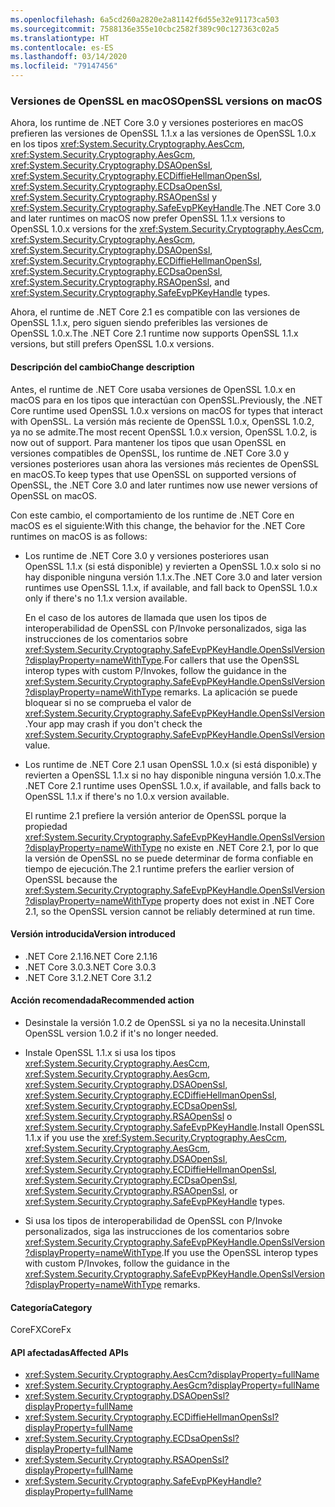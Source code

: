```yaml
---
ms.openlocfilehash: 6a5cd260a2820e2a81142f6d55e32e91173ca503
ms.sourcegitcommit: 7588136e355e10cbc2582f389c90c127363c02a5
ms.translationtype: HT
ms.contentlocale: es-ES
ms.lasthandoff: 03/14/2020
ms.locfileid: "79147456"
---
```

### <a name="openssl-versions-on-macos"></a><span data-ttu-id="7fbe9-101">Versiones de OpenSSL en macOS</span><span class="sxs-lookup"><span data-stu-id="7fbe9-101">OpenSSL versions on macOS</span></span>

<span data-ttu-id="7fbe9-102">Ahora, los runtime de .NET Core 3.0 y versiones posteriores en macOS prefieren las versiones de OpenSSL 1.1.x a las versiones de OpenSSL 1.0.x en los tipos <xref:System.Security.Cryptography.AesCcm>, <xref:System.Security.Cryptography.AesGcm>, <xref:System.Security.Cryptography.DSAOpenSsl>, <xref:System.Security.Cryptography.ECDiffieHellmanOpenSsl>, <xref:System.Security.Cryptography.ECDsaOpenSsl>, <xref:System.Security.Cryptography.RSAOpenSsl> y <xref:System.Security.Cryptography.SafeEvpPKeyHandle>.</span><span class="sxs-lookup"><span data-stu-id="7fbe9-102">The .NET Core 3.0 and later runtimes on macOS now prefer OpenSSL 1.1.x versions to OpenSSL 1.0.x versions for the <xref:System.Security.Cryptography.AesCcm>, <xref:System.Security.Cryptography.AesGcm>, <xref:System.Security.Cryptography.DSAOpenSsl>, <xref:System.Security.Cryptography.ECDiffieHellmanOpenSsl>, <xref:System.Security.Cryptography.ECDsaOpenSsl>, <xref:System.Security.Cryptography.RSAOpenSsl>, and <xref:System.Security.Cryptography.SafeEvpPKeyHandle> types.</span></span>

<span data-ttu-id="7fbe9-103">Ahora, el runtime de .NET Core 2.1 es compatible con las versiones de OpenSSL 1.1.x, pero siguen siendo preferibles las versiones de OpenSSL 1.0.x.</span><span class="sxs-lookup"><span data-stu-id="7fbe9-103">The .NET Core 2.1 runtime now supports OpenSSL 1.1.x versions, but still prefers OpenSSL 1.0.x versions.</span></span>

#### <a name="change-description"></a><span data-ttu-id="7fbe9-104">Descripción del cambio</span><span class="sxs-lookup"><span data-stu-id="7fbe9-104">Change description</span></span>

<span data-ttu-id="7fbe9-105">Antes, el runtime de .NET Core usaba versiones de OpenSSL 1.0.x en macOS para en los tipos que interactúan con OpenSSL.</span><span class="sxs-lookup"><span data-stu-id="7fbe9-105">Previously, the .NET Core runtime used OpenSSL 1.0.x versions on macOS for types that interact with OpenSSL.</span></span> <span data-ttu-id="7fbe9-106">La versión más reciente de OpenSSL 1.0.x, OpenSSL 1.0.2, ya no se admite.</span><span class="sxs-lookup"><span data-stu-id="7fbe9-106">The most recent OpenSSL 1.0.x version, OpenSSL 1.0.2, is now out of support.</span></span> <span data-ttu-id="7fbe9-107">Para mantener los tipos que usan OpenSSL en versiones compatibles de OpenSSL, los runtime de .NET Core 3.0 y versiones posteriores usan ahora las versiones más recientes de OpenSSL en macOS.</span><span class="sxs-lookup"><span data-stu-id="7fbe9-107">To keep types that use OpenSSL on supported versions of OpenSSL, the .NET Core 3.0 and later runtimes now use newer versions of OpenSSL on macOS.</span></span>

<span data-ttu-id="7fbe9-108">Con este cambio, el comportamiento de los runtime de .NET Core en macOS es el siguiente:</span><span class="sxs-lookup"><span data-stu-id="7fbe9-108">With this change, the behavior for the .NET Core runtimes on macOS is as follows:</span></span>

- <span data-ttu-id="7fbe9-109">Los runtime de .NET Core 3.0 y versiones posteriores usan OpenSSL 1.1.x (si está disponible) y revierten a OpenSSL 1.0.x solo si no hay disponible ninguna versión 1.1.x.</span><span class="sxs-lookup"><span data-stu-id="7fbe9-109">The .NET Core 3.0 and later version runtimes use OpenSSL 1.1.x, if available, and fall back to OpenSSL 1.0.x only if there's no 1.1.x version available.</span></span>

  <span data-ttu-id="7fbe9-110">En el caso de los autores de llamada que usen los tipos de interoperabilidad de OpenSSL con P/Invoke personalizados, siga las instrucciones de los comentarios sobre <xref:System.Security.Cryptography.SafeEvpPKeyHandle.OpenSslVersion?displayProperty=nameWithType>.</span><span class="sxs-lookup"><span data-stu-id="7fbe9-110">For callers that use the OpenSSL interop types with custom P/Invokes, follow the guidance in the <xref:System.Security.Cryptography.SafeEvpPKeyHandle.OpenSslVersion?displayProperty=nameWithType> remarks.</span></span> <span data-ttu-id="7fbe9-111">La aplicación se puede bloquear si no se comprueba el valor de <xref:System.Security.Cryptography.SafeEvpPKeyHandle.OpenSslVersion>.</span><span class="sxs-lookup"><span data-stu-id="7fbe9-111">Your app may crash if you don't check the <xref:System.Security.Cryptography.SafeEvpPKeyHandle.OpenSslVersion> value.</span></span>

- <span data-ttu-id="7fbe9-112">Los runtime de .NET Core 2.1 usan OpenSSL 1.0.x (si está disponible) y revierten a OpenSSL 1.1.x si no hay disponible ninguna versión 1.0.x.</span><span class="sxs-lookup"><span data-stu-id="7fbe9-112">The .NET Core 2.1 runtime uses OpenSSL 1.0.x, if available, and falls back to OpenSSL 1.1.x if there's no 1.0.x version available.</span></span>

  <span data-ttu-id="7fbe9-113">El runtime 2.1 prefiere la versión anterior de OpenSSL porque la propiedad <xref:System.Security.Cryptography.SafeEvpPKeyHandle.OpenSslVersion?displayProperty=nameWithType> no existe en .NET Core 2.1, por lo que la versión de OpenSSL no se puede determinar de forma confiable en tiempo de ejecución.</span><span class="sxs-lookup"><span data-stu-id="7fbe9-113">The 2.1 runtime prefers the earlier version of OpenSSL because the <xref:System.Security.Cryptography.SafeEvpPKeyHandle.OpenSslVersion?displayProperty=nameWithType> property does not exist in .NET Core 2.1, so the OpenSSL version cannot be reliably determined at run time.</span></span>

#### <a name="version-introduced"></a><span data-ttu-id="7fbe9-114">Versión introducida</span><span class="sxs-lookup"><span data-stu-id="7fbe9-114">Version introduced</span></span>

- <span data-ttu-id="7fbe9-115">.NET Core 2.1.16</span><span class="sxs-lookup"><span data-stu-id="7fbe9-115">.NET Core 2.1.16</span></span>
- <span data-ttu-id="7fbe9-116">.NET Core 3.0.3</span><span class="sxs-lookup"><span data-stu-id="7fbe9-116">.NET Core 3.0.3</span></span>
- <span data-ttu-id="7fbe9-117">.NET Core 3.1.2</span><span class="sxs-lookup"><span data-stu-id="7fbe9-117">.NET Core 3.1.2</span></span>

#### <a name="recommended-action"></a><span data-ttu-id="7fbe9-118">Acción recomendada</span><span class="sxs-lookup"><span data-stu-id="7fbe9-118">Recommended action</span></span>

- <span data-ttu-id="7fbe9-119">Desinstale la versión 1.0.2 de OpenSSL si ya no la necesita.</span><span class="sxs-lookup"><span data-stu-id="7fbe9-119">Uninstall OpenSSL version 1.0.2 if it's no longer needed.</span></span>

- <span data-ttu-id="7fbe9-120">Instale OpenSSL 1.1.x si usa los tipos <xref:System.Security.Cryptography.AesCcm>, <xref:System.Security.Cryptography.AesGcm>, <xref:System.Security.Cryptography.DSAOpenSsl>, <xref:System.Security.Cryptography.ECDiffieHellmanOpenSsl>, <xref:System.Security.Cryptography.ECDsaOpenSsl>, <xref:System.Security.Cryptography.RSAOpenSsl> o <xref:System.Security.Cryptography.SafeEvpPKeyHandle>.</span><span class="sxs-lookup"><span data-stu-id="7fbe9-120">Install OpenSSL 1.1.x if you use the <xref:System.Security.Cryptography.AesCcm>, <xref:System.Security.Cryptography.AesGcm>, <xref:System.Security.Cryptography.DSAOpenSsl>, <xref:System.Security.Cryptography.ECDiffieHellmanOpenSsl>, <xref:System.Security.Cryptography.ECDsaOpenSsl>, <xref:System.Security.Cryptography.RSAOpenSsl>, or <xref:System.Security.Cryptography.SafeEvpPKeyHandle> types.</span></span>

- <span data-ttu-id="7fbe9-121">Si usa los tipos de interoperabilidad de OpenSSL con P/Invoke personalizados, siga las instrucciones de los comentarios sobre <xref:System.Security.Cryptography.SafeEvpPKeyHandle.OpenSslVersion?displayProperty=nameWithType>.</span><span class="sxs-lookup"><span data-stu-id="7fbe9-121">If you use the OpenSSL interop types with custom P/Invokes, follow the guidance in the <xref:System.Security.Cryptography.SafeEvpPKeyHandle.OpenSslVersion?displayProperty=nameWithType> remarks.</span></span>

#### <a name="category"></a><span data-ttu-id="7fbe9-122">Categoría</span><span class="sxs-lookup"><span data-stu-id="7fbe9-122">Category</span></span>

<span data-ttu-id="7fbe9-123">CoreFX</span><span class="sxs-lookup"><span data-stu-id="7fbe9-123">CoreFx</span></span>

#### <a name="affected-apis"></a><span data-ttu-id="7fbe9-124">API afectadas</span><span class="sxs-lookup"><span data-stu-id="7fbe9-124">Affected APIs</span></span>

- <xref:System.Security.Cryptography.AesCcm?displayProperty=fullName>
- <xref:System.Security.Cryptography.AesGcm?displayProperty=fullName>
- <xref:System.Security.Cryptography.DSAOpenSsl?displayProperty=fullName>
- <xref:System.Security.Cryptography.ECDiffieHellmanOpenSsl?displayProperty=fullName>
- <xref:System.Security.Cryptography.ECDsaOpenSsl?displayProperty=fullName>
- <xref:System.Security.Cryptography.RSAOpenSsl?displayProperty=fullName>
- <xref:System.Security.Cryptography.SafeEvpPKeyHandle?displayProperty=fullName>

<!--

### Affected APIs

- `T:System.Security.Cryptography.AesCcm``
- `T:System.Security.Cryptography.AesGcm`
- `T:System.Security.Cryptography.DSAOpenSsl`
- `T:System.Security.Cryptography.ECDiffieHellmanOpenSsl`
- `T:System.Security.Cryptography.ECDsaOpenSsl`
- `T:System.Security.Cryptography.RSAOpenSsl`
- `T:System.Security.Cryptography.SafeEvpPKeyHandle`

-->
